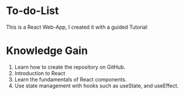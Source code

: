 # To-do-List
This is a React Web-App, I created it with a guided Tutorial

# Knowledge Gain
1. Learn how to create the repository on GitHub.
2. Introduction to React
3. Learn the fundamentals of React components.
4. Use state management with hooks such as useState, and useEffect.
